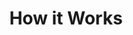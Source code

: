 ---
title: "How it Works"
description: "How Soulspring works"
layout: "how-it-works"
draft: false

wellness_journey:
  enable: true
  title: Your Whole Wellness Journey
  subtitle: Bio-individualized wellness solutions tailored just for you
  image: "images/how-it-works/wellness-journey.jpg"

  journey_steps:
    - title: Move from reactive to preventative care
      image: "images/how-it-works/journey-steps/01.svg"
    - title: Focus on detoxification and rejuvenation
      image: "images/how-it-works/journey-steps/02.svg"
    - title: Experience personalized & innovative therapies
      image: "images/how-it-works/journey-steps/03.svg"

approach_steps:
  enable: true
  title: Supporting the Body to Heal Naturally - Our 3 Step Approach
  subtitle: After analysing the organ systems that are not working at optimum capacity, the Consultants at the Minerva Clinic evaluate the results and design a highly personalized treatment and therapy program to help detoxify and revitalize the entire body.

  steps:
    - title: Detoxify
      image: "images/approach-steps/01.svg"
      description: Before any therapeutic treatments are started, we work with you to reduce toxin loads as much as possible using a mix of innovative modalities.
    - title: Regenerate
      image: "images/approach-steps/02.svg"
      description: Before any therapeutic treatments are started, we work with you to reduce toxin loads as much as possible using a mix of innovative modalities.
    - title: Upbuild
      image: "images/approach-steps/03.svg"
      description: Before any therapeutic treatments are started, we work with you to reduce toxin loads as much as possible using a mix of innovative modalities.

body_cell:
  enable: true
  title: Biological medicine rebuilds the body cell by cell
  subtitle: If biological processes are corrected within the body and the proper function of organs is restored, the body will naturally heal itself.
  image: "images/body-cell.svg"

power_of_biological_medicine:
  enable: true
  title: Unlock the power of biological medicine

  features:
    - title: "Diagnosis of Root Causes"
      image: "images/how-it-works/journey-steps/01.svg"
      description: "Account for stressors and toxins as well as the source of dysregulation & imbalance."

    - title: "Purification & Release"
      image: "images/how-it-works/journey-steps/02.svg"
      description: "Develop a unique treatment plan for each individual and implement over 3-6 months."
      
    - title: "Regeneration & Rejuvenation"
      image: "images/how-it-works/journey-steps/03.svg"
      description: "Implement therapies and wellness programs to strengthen the natural healing capacity of body systems."
      
    - title: "Harmonization & Awareness"
      image: "images/how-it-works/journey-steps/04.svg"
      description: "Encourage active participation across all programs to make wellness a 360° habit."

---